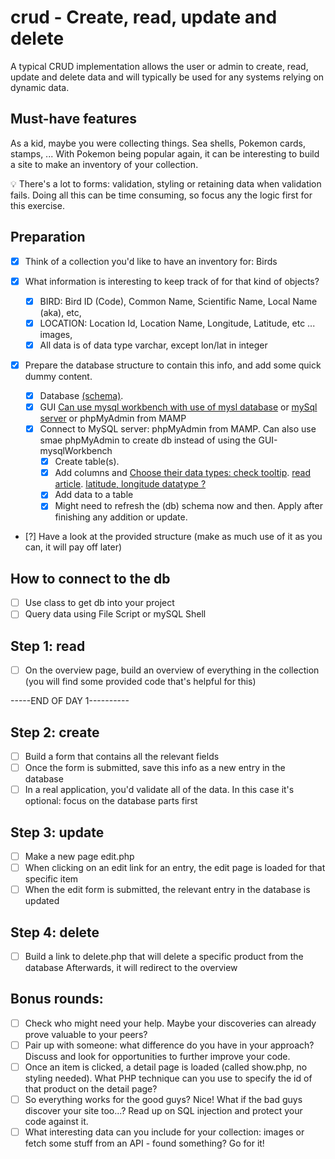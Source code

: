 # crud - Create, read, update and delete

A typical CRUD implementation allows the user or admin to create, read, update and delete data and will typically be used for any systems relying on dynamic data.

## Must-have features

As a kid, maybe you were collecting things. Sea shells, Pokemon cards, stamps, ... With Pokemon being popular again, it can be interesting to build a site to make an inventory of your collection.

💡 There's a lot to forms: validation, styling or retaining data when validation fails. Doing all this can be time consuming, so focus any the logic first for this exercise.

## Preparation

- [x] Think of a collection you'd like to have an inventory for: Birds
- [x] What information is interesting to keep track of for that kind of objects?
  - [x] BIRD: Bird ID (Code), Common Name, Scientific Name, Local Name (aka), etc,
  - [x] LOCATION: Location Id, Location Name, Longitude, Latitude, etc ... images,
  - [x] All data is of data type varchar, except lon/lat in integer
- [x] Prepare the database structure to contain this info, and add some quick dummy content.

  - [x] Database [(schema)](https://en.wikipedia.org/wiki/Database_schema).
  - [x] GUI [Can use mysql workbench with use of mysl database](https://phoenixnap.com/kb/how-to-create-mysql-database-workbench) or [mySql server](https://www.educative.io/blog/what-are-database-schemas-examples) or phpMyAdmin from MAMP
  - [x] Connect to MySQL server: phpMyAdmin from MAMP. Can also use smae phpMyAdmin to create db instead of using the GUI-mysqlWorkbench
    - [x] Create table(s).
    - [x] Add columns and [Choose their data types: check tooltip](https://stackoverflow.com/questions/3663952/what-do-column-flags-mean-in-mysql-workbench). [read article](https://dev.mysql.com/doc/workbench/en/wb-table-editor-columns-tab.html). [latitude, longitude datatype ? ](https://www.syntaxbook.com/post/3076O3-what-is-the-ideal-data-type-to-use-when-storing-latitude-longitudes-in-a-mysql-database)
    - [x] Add data to a table
    - [x] Might need to refresh the (db) schema now and then. Apply after finishing any addition or update.

- [?] Have a look at the provided structure (make as much use of it as you can, it will pay off later)

## How to connect to the db

- [ ] Use class to get db into your project
- [ ] Query data using File Script or mySQL Shell

## Step 1: read

- [ ] On the overview page, build an overview of everything in the collection (you will find some provided code that's helpful for this)

-----END OF DAY 1----------

## Step 2: create

- [ ] Build a form that contains all the relevant fields
- [ ] Once the form is submitted, save this info as a new entry in the database
- [ ] In a real application, you'd validate all of the data. In this case it's optional: focus on the database parts first

## Step 3: update

- [ ] Make a new page edit.php
- [ ] When clicking on an edit link for an entry, the edit page is loaded for that specific item
- [ ] When the edit form is submitted, the relevant entry in the database is updated

## Step 4: delete

- [ ] Build a link to delete.php that will delete a specific product from the database
      Afterwards, it will redirect to the overview

## Bonus rounds:

- [ ] Check who might need your help. Maybe your discoveries can already prove valuable to your peers?
- [ ] Pair up with someone: what difference do you have in your approach? Discuss and look for opportunities to further improve your code.
- [ ] Once an item is clicked, a detail page is loaded (called show.php, no styling needed). What PHP technique can you use to specify the id of that product on the detail page?
- [ ] So everything works for the good guys? Nice! What if the bad guys discover your site too...? Read up on SQL injection and protect your code against it.
- [ ] What interesting data can you include for your collection: images or fetch some stuff from an API - found something? Go for it!
